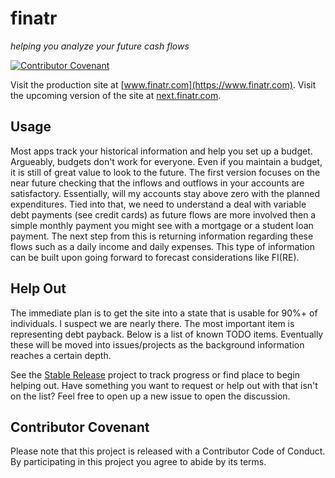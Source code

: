 # finatr
_helping you analyze your future cash flows_

[![Contributor Covenant](https://img.shields.io/badge/Contributor%20Covenant-v1.4%20adopted-ff69b4.svg)](code-of-conduct.md)

Visit the production site at [www.finatr.com](https://www.finatr.com). Visit the upcoming version of the site at [next.finatr.com](https://next.finatr.com).

## Usage
Most apps track your historical information and help you set up a budget. Argueably, budgets don't work for everyone. Even if you maintain a budget, it is still of great value to look to the future. The first version focuses on the near future checking that the inflows and outflows in your accounts are satisfactory. Essentially, will my accounts stay above zero with the planned expenditures. Tied into that, we need to understand a deal with variable debt payments (see credit cards) as future flows are more involved then a simple monthly payment you might see with a mortgage or a student loan payment. The next step from this is returning information regarding these flows such as a daily income and daily expenses. This type of information can be built upon going forward to forecast considerations like FI(RE).

## Help Out
The immediate plan is to get the site into a state that is usable for 90%+ of individuals. I suspect we are nearly there. The most important item is representing debt payback. Below is a list of known TODO items. Eventually these will be moved into issues/projects as the background information reaches a certain depth.

See the [Stable Release](https://github.com/jbolda/finatr/projects/1) project to track progress or find place to begin helping out. Have something you want to request or help out with that isn't on the list? Feel free to open up a new issue to open the discussion.

## Contributor Covenant
Please note that this project is released with a Contributor Code of Conduct. By participating in this project you agree to abide by its terms.
